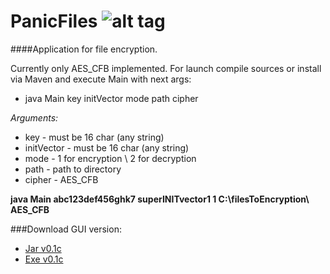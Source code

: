 # PanicFiles ![alt tag](http://puu.sh/p5TwX/81679cd1ea.png)
####Application for file encryption.


Currently only AES_CFB implemented.
For launch compile sources or install via Maven and execute Main with next args:
- java Main key initVector mode path cipher

*Arguments:*
* key - must be 16 char (any string)
* initVector - must be 16 char (any string)
* mode - 1 for encryption \ 2 for decryption
* path - path to directory
* cipher - AES_CFB

**java Main abc123def456ghk7 superINITvector1 1 C:\filesToEncryption\ AES_CFB**

###Download GUI version:
* [Jar v0.1c](https://www.dropbox.com/s/9heolfjygj399pb/PanicFiles%200.1c%20alpha.jar?dl=0)
* [Exe v0.1c](https://www.dropbox.com/s/n3m7c2k628al5sd/PanicFiles%200.1c.exe?dl=0)
